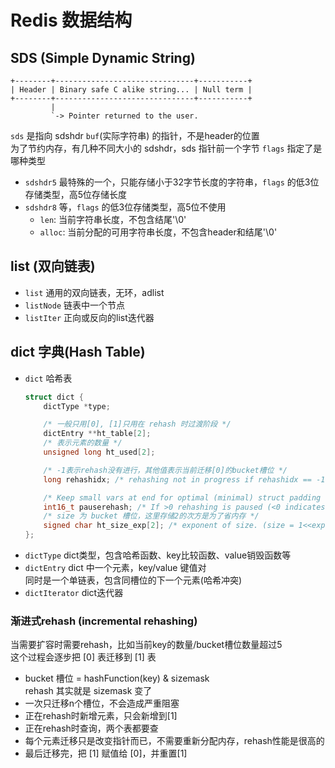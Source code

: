 # Redis 数据结构

## SDS (Simple Dynamic String)

```
+--------+-------------------------------+-----------+
| Header | Binary safe C alike string... | Null term |
+--------+-------------------------------+-----------+
         |
         `-> Pointer returned to the user.
```

`sds` 是指向 sdshdr `buf`(实际字符串) 的指针，不是header的位置  
为了节约内存，有几种不同大小的 sdshdr，sds 指针前一个字节 `flags` 指定了是哪种类型

- `sdshdr5` 最特殊的一个，只能存储小于32字节长度的字符串，`flags` 的低3位存储类型，高5位存储长度
- `sdshdr8` 等，`flags` 的低3位存储类型，高5位不使用
  - `len`: 当前字符串长度，不包含结尾'\0'
  - `alloc`: 当前分配的可用字符串长度，不包含header和结尾'\0'

## list (双向链表)

- `list` 通用的双向链表，无环，adlist
- `listNode` 链表中一个节点
- `listIter` 正向或反向的list迭代器

## dict 字典(Hash Table)

- `dict` 哈希表
  ```c
  struct dict {
      dictType *type;

      /* 一般只用[0], [1]只用在 rehash 时过渡阶段 */
      dictEntry **ht_table[2];
      /* 表示元素的数量 */
      unsigned long ht_used[2];

      /* -1表示rehash没有进行，其他值表示当前迁移[0]的bucket槽位 */
      long rehashidx; /* rehashing not in progress if rehashidx == -1 */

      /* Keep small vars at end for optimal (minimal) struct padding */
      int16_t pauserehash; /* If >0 rehashing is paused (<0 indicates coding error) */
      /* size 为 bucket 槽位，这里存储2的次方是为了省内存 */
      signed char ht_size_exp[2]; /* exponent of size. (size = 1<<exp) */
  };
  ```
- `dictType` dict类型，包含哈希函数、key比较函数、value销毁函数等
- `dictEntry` dict 中一个元素，key/value 键值对  
  同时是一个单链表，包含同槽位的下一个元素(哈希冲突)
- `dictIterator` dict迭代器

### 渐进式rehash (incremental rehashing)

当需要扩容时需要rehash，比如当前key的数量/bucket槽位数量超过5  
这个过程会逐步把 [0] 表迁移到 [1] 表

- bucket 槽位 = hashFunction(key) & sizemask  
  rehash 其实就是 sizemask 变了
- 一次只迁移n个槽位，不会造成严重阻塞
- 正在rehash时新增元素，只会新增到[1]
- 正在rehash时查询，两个表都要查
- 每个元素迁移只是改变指针而已，不需要重新分配内存，rehash性能是很高的
- 最后迁移完，把 [1] 赋值给 [0]，并重置[1]
